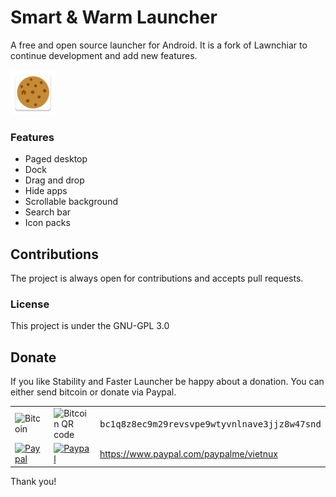 # Smart & Warm Launcher
A free and open source launcher for Android. It is a fork of Lawnchiar to continue development and add new features.

![ApplicationIcon](metadata/ic_launcher.png)

### Features

  * Paged desktop
  * Dock
  * Drag and drop
  * Hide apps
  * Scrollable background
  * Search bar
  * Icon packs

## Contributions

The project is always open for contributions and accepts pull requests. 

### License

This project is under the GNU-GPL 3.0

## Donate
If you like Stability and Faster Launcher be happy about a donation. You can either send bitcoin or donate via Paypal.

<table>
  <tr>
    <td><img src="https://bitcoin.org/img/icons/logotop.svg" alt="Bitcoin"></td>
    <td><img src="http://thegioilaptrinh.net/donate/bitcoind.png" alt="Bitcoin QR code" width="100px"></td>
    <td><samp>bc1q8z8ec9m29revsvpe9wtyvnlnave3jjz8w47snd</samp></td>
  </tr>
  <tr>
    <td><a href="https://www.paypal.com/paypalme/vietnux"><img src="https://www.paypalobjects.com/digitalassets/c/website/logo/full-text/pp_fc_hl.svg" alt="Paypal" width="80px" ></a></td>
    <td><a href="https://www.paypal.com/paypalme/vietnux"><img src="gui/paypal.svg" alt="Paypal" width="100px"></a></td>
    <td><a href="https://www.paypal.com/paypalme/vietnux">https://www.paypal.com/paypalme/vietnux</a></td>
  </tr>
</table>

Thank you!
